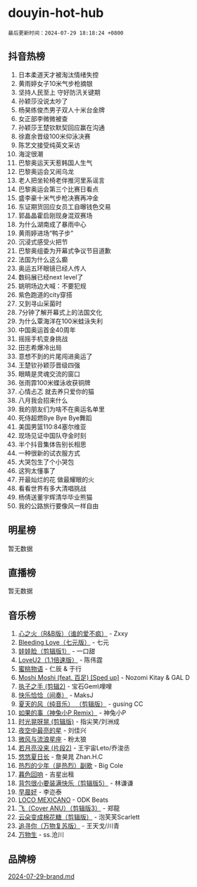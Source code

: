 # douyin-hot-hub

`最后更新时间：2024-07-29 18:18:24 +0800`

## 抖音热榜

1. 日本柔道天才被淘汰情绪失控
1. 黄雨婷女子10米气步枪摘银
1. 坚持人民至上 守好防汛关键期
1. 孙颖莎没说太吵了
1. 杨昊练俊杰男子双人十米台金牌
1. 女正部李微微被查
1. 孙颖莎王楚钦默契回应赢在沟通
1. 徐嘉余晋级100米仰泳决赛
1. 陈艺文接受纯英文采访
1. 海淀很潮
1. 巴黎奥运天天惹韩国人生气
1. 巴黎奥运会又闹乌龙
1. 老人把坐轮椅老伴推河里系谣言
1. 巴黎奥运会第三个比赛日看点
1. 盛李豪十米气步枪决赛再冲金
1. 东证期货回应女员工自曝钱色交易
1. 郭晶晶霍启刚现身混双赛场
1. 为什么湖南成了暴雨中心
1. 黄雨婷进场“鸭子步”
1. 沉浸式感受火把节
1. 巴黎奥组委为开幕式争议节目道歉
1. 法国为什么这么癫
1. 奥运五环眼镜已经人传人
1. 数码展已经next level了
1. 姚明场边大喊：不要犯规
1. 紫色跑道的city穿搭
1. 又到寻山采菌时
1. 7分钟了解开幕式上的法国文化
1. 为什么覃海洋在100米蛙泳失利
1. 中国奥运首金40周年
1. 摇摇手机变身挑战
1. 田志希爆冷出局
1. 意想不到的片尾闯进奥运了
1. 王楚钦孙颖莎晋级四强
1. 眼睛是灵魂交流的窗口
1. 张雨霏100米蝶泳收获铜牌
1. 心情忐忑 就去养只爱你的猫
1. 八月我会招来什么
1. 我的朋友们为啥不在奥运名单里
1. 死侍超燃Bye Bye Bye舞蹈
1. 美国男篮110:84塞尔维亚
1. 现场见证中国队夺金时刻
1. 半个抖音集体告别长相思
1. 一种很新的试衣服方式
1. 大哭包生了个小哭包
1. 这狗太懂事了
1. 开最灿烂的花 做最耀眼的火
1. 看看世界有多大清唱挑战
1. 杨倩送董宇辉清华毕业熊猫
1. 我的公路旅行要像风一样自由

## 明星榜

暂无数据

## 直播榜

暂无数据

## 音乐榜

1. [心之火（R&B版）（谁的爱不疯）](https://sf5-hl-cdn-tos.douyinstatic.com/obj/tos-cn-ve-2774/okemkEDaIBBE3OosftCgMxlFkLQZRw37t36ZQv) - Zxxy
1. [Bleeding Love（七元版）](https://sf5-hl-cdn-tos.douyinstatic.com/obj/tos-cn-ve-2774/oEgC9eZFHQ1MfSRnrfkzFp8AayDWqAQMABBgUs) - 七元
1. [娃娃脸（剪辑版1）](https://sf5-hl-cdn-tos.douyinstatic.com/obj/tos-cn-ve-2774/oIimSCgQoNUePTAZ1Ba7TeADY4KetGYsVFeaaB) - 一口甜
1. [LoveU2（1.1倍速版）](https://sf3-cdn-tos.douyinstatic.com/obj/tos-cn-ve-2774/oQMeDffLaEmgMwgCOEMAFCI6INzoFPgWdD0rsa) - 陈伟霆
1. [蜜桃物语](https://sf5-hl-cdn-tos.douyinstatic.com/obj/tos-cn-ve-2774/oIhOSCZtIACtYU4XQkngiW9kCBfVD1Fz9IYeqL) - 仁辰 & 于行
1. [Moshi Moshi (feat. 百足) [Sped up]](https://sf5-hl-cdn-tos.douyinstatic.com/obj/tos-cn-ve-2774/ocCPFQcXJLeroaIdQLIGAoeeYM3OAUYGDguHXz) - Nozomi Kitay & GAL D
1. [执子之手 (剪辑2)](https://sf5-hl-cdn-tos.douyinstatic.com/obj/tos-cn-ve-2774/oUoZLQjCc31XzqsBnBQUNgeKtYPBcgbFDwtfcu) - 宝石Gem\哩哩
1. [快乐恰恰（间奏）](https://sf5-hl-cdn-tos.douyinstatic.com/obj/tos-cn-ve-2774/oMesum3HvWQXJxuMFeVYzf54o2QzH5aEBPOCAn) - MaksJ
1. [夏天的风（纯音乐） （剪辑版）](https://sf3-cdn-tos.douyinstatic.com/obj/tos-cn-ve-2774/oUzLjBZZFQAoNRmGokEeD5zfQCObp6UeFAnTa6) - gusing CC
1. [如果的事（神兔小P Remix）](https://sf3-cdn-tos.douyinstatic.com/obj/tos-cn-ve-2774/okHtAffz3g4ZB0BMQn9iC9BC6AciI3xCmgQTqt) - 神兔小P
1. [时光晃呀晃 (剪辑版)](https://sf3-cdn-tos.douyinstatic.com/obj/tos-cn-ve-2774/o8ACeQem3gwI1x3GIYGAfKG0LJebKFRJDwRwyW) - 指尖笑/刘洲成
1. [夜空中最亮的星](https://sf3-cdn-tos.douyinstatic.com/obj/tos-cn-ve-2774/o4IfgGwqqnFeXEMGaS8JBzJAdayAaCeoxqbjCD) - 刘佳兴
1. [微风与流浪星座](https://sf3-cdn-tos.douyinstatic.com/obj/tos-cn-ve-2774/okQfeAMGaEbRLJILIMJGeKgg1CgIeCNAsmx8IR) - 粉太狼
1. [若月亮没来 (片段2)](https://sf5-hl-cdn-tos.douyinstatic.com/obj/tos-cn-ve-2774/ocQavLLjkCOeDxGyYeIMGgNAIwJ0QXE1Ve3Fzv) - 王宇宙Leto/乔浚丞
1. [悠悠夏日长](https://sf5-hl-cdn-tos.douyinstatic.com/obj/tos-cn-ve-2774/oUMrdhm6MSeLCU1aI6CXCBFtQzFEGafJYAeDgE) - 詹昊晁 Zhan.H.C
1. [热烈的少年（是热烈）副歌](https://sf3-cdn-tos.douyinstatic.com/obj/tos-cn-ve-2774/owVNI0CLDAUMtSz6TEYvfFBFL4UDFFhLfgK8fa) - Big Cole
1. [暮色回响](https://sf5-hl-cdn-tos.douyinstatic.com/obj/tos-cn-ve-2774/ogmtI1ftCDEkkgJG5NlBfFoiaBQtGMF3ZTdrIO) - 吉星出租
1. [背包很小要装满快乐（剪辑版5）](https://sf3-cdn-tos.douyinstatic.com/obj/tos-cn-ve-2774/oUqSJIiBjw2pxsBAiQRmkbZGJrlGCMBPpIW90) - 林谦谦
1. [早晨好](https://sf3-cdn-tos.douyinstatic.com/obj/tos-cn-ve-2774/oEn1iBCi6Im33ZOg97tePPMfoRzXBPLBQ1plD3) - 李迩泰
1. [LOCO MEXICANO](https://sf5-hl-cdn-tos.douyinstatic.com/obj/tos-cn-ve-2774/owxVoxJorA4ILBfsMAjU6t7O1xW9w0tS7EYzh6) - ODK Beats
1. [飞（Cover ANU）（剪辑版3）](https://sf3-cdn-tos.douyinstatic.com/obj/tos-cn-ve-2774/7fceff03e2694974b0f5a59c8eb131aa) - 郑龍
1. [云朵变成棉花糖（剪辑版）](https://sf3-cdn-tos.douyinstatic.com/obj/tos-cn-ve-2774/o8LC84GQLALFfXeyJmh8KE61byVQYMMeAZLfEI) - 泡芙芙Scarlett
1. [追寻你（万物复苏版）](https://sf5-hl-cdn-tos.douyinstatic.com/obj/tos-cn-ve-2774/oYeAZJsbjIDit9APmBg8u6uDUQnHmoCf3gbo74) - 王天戈/川青
1. [万物生](https://sf5-hl-cdn-tos.douyinstatic.com/obj/tos-cn-ve-2774/oYmc57nRMikxBnetIc1y6BCoOZFN5QfURgQDTE) - ss.沧川

## 品牌榜

[2024-07-29-brand.md](2024-07-29-brand.md)
